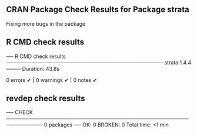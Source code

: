 ## CRAN Package Check Results for Package strata

Fixing more bugs in the package

## R CMD check results
── R CMD check results ─────────────────────────────────────────── strata 1.4.4 ────
Duration: 43.8s

0 errors ✔ | 0 warnings ✔ | 0 notes ✔

## revdep check results
── CHECK ──────────────────────────────────────────────────────────── 0 packages ──
OK: 0
BROKEN: 0
Total time: <1 min